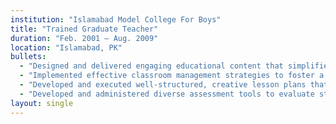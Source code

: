 ```yaml
---
institution: "Islamabad Model College For Boys"
title: "Trained Graduate Teacher"
duration: "Feb. 2001 – Aug. 2009"
location: "Islamabad, PK"
bullets:
  - "Designed and delivered engaging educational content that simplifies complex concepts, ensuring clarity and accessibility for diverse student groups K-12."
  - "Implemented effective classroom management strategies to foster a respectful, inclusive, and productive learning environment that promotes student success."
  - "Developed and executed well-structured, creative lesson plans that incorporate innovative teaching techniques, tailored to meet the varying needs and interests of students."
  - "Developed and administered diverse assessment tools to evaluate student progress, providing constructive feedback to guide learning and inform instructional adjustments."
layout: single
---
```

